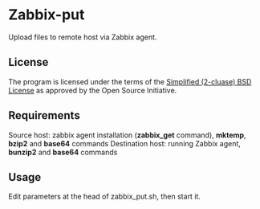 Zabbix-put
==========

Upload files to remote host via Zabbix agent.

License
-------

The program is licensed under the terms of the [Simplified (2-cluase) BSD License](http://opensource.org/licenses/BSD-2-Clause) as approved by the Open Source Initiative.

Requirements
------------

Source host: zabbix agent installation (**zabbix_get** command), **mktemp**, **bzip2** and **base64** commands
Destination host: running Zabbix agent, **bunzip2** and **base64** commands

Usage
-----

Edit parameters at the head of zabbix_put.sh, then start it.
